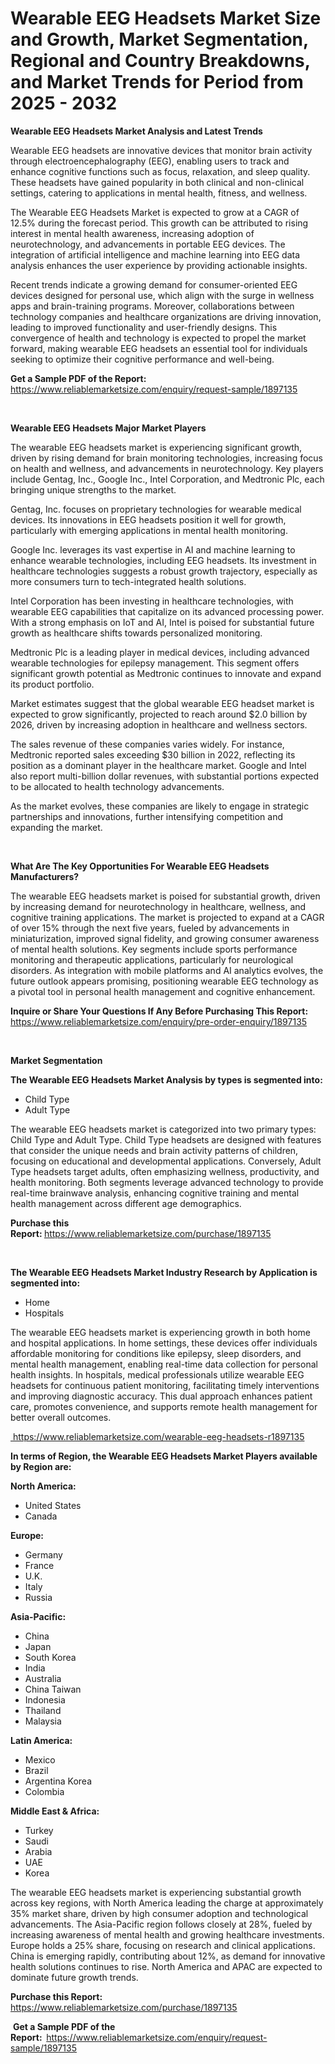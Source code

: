<p><h1>Wearable EEG Headsets Market Size and Growth, Market Segmentation, Regional and Country Breakdowns, and Market Trends for Period from 2025 -  2032</h1></p><p><strong>Wearable EEG Headsets Market Analysis and Latest Trends</strong></p>
<p><p>Wearable EEG headsets are innovative devices that monitor brain activity through electroencephalography (EEG), enabling users to track and enhance cognitive functions such as focus, relaxation, and sleep quality. These headsets have gained popularity in both clinical and non-clinical settings, catering to applications in mental health, fitness, and wellness.</p><p>The Wearable EEG Headsets Market is expected to grow at a CAGR of 12.5% during the forecast period. This growth can be attributed to rising interest in mental health awareness, increasing adoption of neurotechnology, and advancements in portable EEG devices. The integration of artificial intelligence and machine learning into EEG data analysis enhances the user experience by providing actionable insights.</p><p>Recent trends indicate a growing demand for consumer-oriented EEG devices designed for personal use, which align with the surge in wellness apps and brain-training programs. Moreover, collaborations between technology companies and healthcare organizations are driving innovation, leading to improved functionality and user-friendly designs. This convergence of health and technology is expected to propel the market forward, making wearable EEG headsets an essential tool for individuals seeking to optimize their cognitive performance and well-being.</p></p>
<p><strong>Get a Sample PDF of the Report:&nbsp;</strong> <a href="https://www.reliablemarketsize.com/enquiry/request-sample/1897135?utm_campaign=3555&utm_medium=2&utm_source=Github&utm_content=ia&utm_term=13042025&utm_id=wearable-eeg-headsets">https://www.reliablemarketsize.com/enquiry/request-sample/1897135</a></p>
<p>&nbsp;</p>
<p><strong>Wearable EEG Headsets Major Market Players</strong></p>
<p><p>The wearable EEG headsets market is experiencing significant growth, driven by rising demand for brain monitoring technologies, increasing focus on health and wellness, and advancements in neurotechnology. Key players include Gentag, Inc., Google Inc., Intel Corporation, and Medtronic Plc, each bringing unique strengths to the market.</p><p>Gentag, Inc. focuses on proprietary technologies for wearable medical devices. Its innovations in EEG headsets position it well for growth, particularly with emerging applications in mental health monitoring.</p><p>Google Inc. leverages its vast expertise in AI and machine learning to enhance wearable technologies, including EEG headsets. Its investment in healthcare technologies suggests a robust growth trajectory, especially as more consumers turn to tech-integrated health solutions.</p><p>Intel Corporation has been investing in healthcare technologies, with wearable EEG capabilities that capitalize on its advanced processing power. With a strong emphasis on IoT and AI, Intel is poised for substantial future growth as healthcare shifts towards personalized monitoring.</p><p>Medtronic Plc is a leading player in medical devices, including advanced wearable technologies for epilepsy management. This segment offers significant growth potential as Medtronic continues to innovate and expand its product portfolio.</p><p>Market estimates suggest that the global wearable EEG headset market is expected to grow significantly, projected to reach around $2.0 billion by 2026, driven by increasing adoption in healthcare and wellness sectors.</p><p>The sales revenue of these companies varies widely. For instance, Medtronic reported sales exceeding $30 billion in 2022, reflecting its position as a dominant player in the healthcare market. Google and Intel also report multi-billion dollar revenues, with substantial portions expected to be allocated to health technology advancements.</p><p>As the market evolves, these companies are likely to engage in strategic partnerships and innovations, further intensifying competition and expanding the market.</p></p>
<p>&nbsp;</p>
<p><strong>What Are The Key Opportunities For Wearable EEG Headsets Manufacturers?</strong></p>
<p><p>The wearable EEG headsets market is poised for substantial growth, driven by increasing demand for neurotechnology in healthcare, wellness, and cognitive training applications. The market is projected to expand at a CAGR of over 15% through the next five years, fueled by advancements in miniaturization, improved signal fidelity, and growing consumer awareness of mental health solutions. Key segments include sports performance monitoring and therapeutic applications, particularly for neurological disorders. As integration with mobile platforms and AI analytics evolves, the future outlook appears promising, positioning wearable EEG technology as a pivotal tool in personal health management and cognitive enhancement.</p></p>
<p><strong>Inquire or Share Your Questions If Any Before Purchasing This Report:</strong> <a href="https://www.reliablemarketsize.com/enquiry/pre-order-enquiry/1897135?utm_campaign=3555&utm_medium=2&utm_source=Github&utm_content=ia&utm_term=13042025&utm_id=wearable-eeg-headsets">https://www.reliablemarketsize.com/enquiry/pre-order-enquiry/1897135</a></p>
<p>&nbsp;</p>
<p><strong>Market Segmentation</strong></p>
<p><strong>The Wearable EEG Headsets Market Analysis by types is segmented into:</strong></p>
<p><ul><li>Child Type</li><li>Adult Type</li></ul></p>
<p><p>The wearable EEG headsets market is categorized into two primary types: Child Type and Adult Type. Child Type headsets are designed with features that consider the unique needs and brain activity patterns of children, focusing on educational and developmental applications. Conversely, Adult Type headsets target adults, often emphasizing wellness, productivity, and health monitoring. Both segments leverage advanced technology to provide real-time brainwave analysis, enhancing cognitive training and mental health management across different age demographics.</p></p>
<p><strong>Purchase this Report:&nbsp;</strong><a href="https://www.reliablemarketsize.com/purchase/1897135?utm_campaign=3555&utm_medium=2&utm_source=Github&utm_content=ia&utm_term=13042025&utm_id=wearable-eeg-headsets">https://www.reliablemarketsize.com/purchase/1897135</a></p>
<p>&nbsp;</p>
<p><strong>The Wearable EEG Headsets Market Industry Research by Application is segmented into:</strong></p>
<p><ul><li>Home</li><li>Hospitals</li></ul></p>
<p><p>The wearable EEG headsets market is experiencing growth in both home and hospital applications. In home settings, these devices offer individuals affordable monitoring for conditions like epilepsy, sleep disorders, and mental health management, enabling real-time data collection for personal health insights. In hospitals, medical professionals utilize wearable EEG headsets for continuous patient monitoring, facilitating timely interventions and improving diagnostic accuracy. This dual approach enhances patient care, promotes convenience, and supports remote health management for better overall outcomes.</p></p>
<p><a href="https://www.reliablemarketsize.com/wearable-eeg-headsets-r1897135?utm_campaign=3555&utm_medium=2&utm_source=Github&utm_content=ia&utm_term=13042025&utm_id=wearable-eeg-headsets">&nbsp;https://www.reliablemarketsize.com/wearable-eeg-headsets-r1897135</a></p>
<p><strong>In terms of Region, the Wearable EEG Headsets Market Players available by Region are:</strong></p>
<p>
    <p> <strong> North America: </strong>
        <ul>
            <li>United States</li>
            <li>Canada</li>
        </ul>
        </p> 
    <p> <strong> Europe: </strong>
        <ul>
            <li>Germany</li>
            <li>France</li>
            <li>U.K.</li>
            <li>Italy</li>
            <li>Russia</li>
        </ul>
        </p> 
    <p> <strong> Asia-Pacific: </strong>
        <ul>
            <li>China</li>
            <li>Japan</li>
            <li>South Korea</li>
            <li>India</li>
            <li>Australia</li>
            <li>China Taiwan</li>
            <li>Indonesia</li>
            <li>Thailand</li>
            <li>Malaysia</li>
        </ul>
        </p> 
    <p> <strong> Latin America: </strong>
        <ul>
            <li>Mexico</li>
            <li>Brazil</li>
            <li>Argentina Korea</li>
            <li>Colombia</li>
        </ul>
        </p> 
    <p> <strong> Middle East & Africa: </strong>
        <ul>
            <li>Turkey</li>
            <li>Saudi</li>
            <li>Arabia</li>
            <li>UAE</li>
            <li>Korea</li>
        </ul>
    </p>
    </p>
<p><p>The wearable EEG headsets market is experiencing substantial growth across key regions, with North America leading the charge at approximately 35% market share, driven by high consumer adoption and technological advancements. The Asia-Pacific region follows closely at 28%, fueled by increasing awareness of mental health and growing healthcare investments. Europe holds a 25% share, focusing on research and clinical applications. China is emerging rapidly, contributing about 12%, as demand for innovative health solutions continues to rise. North America and APAC are expected to dominate future growth trends.</p></p>
<p><strong>Purchase this Report: </strong><a href="https://www.reliablemarketsize.com/purchase/1897135?utm_campaign=3555&utm_medium=2&utm_source=Github&utm_content=ia&utm_term=13042025&utm_id=wearable-eeg-headsets">https://www.reliablemarketsize.com/purchase/1897135</a></p>
<p>&nbsp;<strong>Get a Sample PDF of the Report:&nbsp;&nbsp;</strong><a href="https://www.reliablemarketsize.com/enquiry/request-sample/1897135?utm_campaign=3555&utm_medium=2&utm_source=Github&utm_content=ia&utm_term=13042025&utm_id=wearable-eeg-headsets">https://www.reliablemarketsize.com/enquiry/request-sample/1897135</a></p>
<p><strong></strong></p>
<p><p></p><p></p><p></p></p>